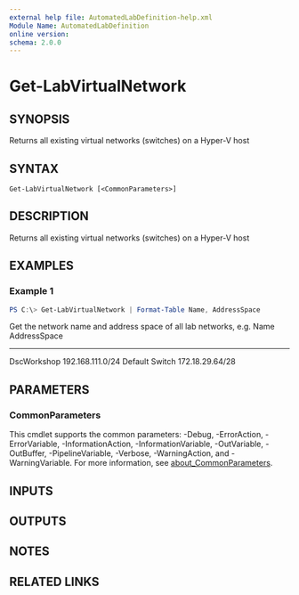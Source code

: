 ```yaml
---
external help file: AutomatedLabDefinition-help.xml
Module Name: AutomatedLabDefinition
online version:
schema: 2.0.0
---
```


# Get-LabVirtualNetwork

## SYNOPSIS
Returns all existing virtual networks (switches) on a Hyper-V host

## SYNTAX

```
Get-LabVirtualNetwork [<CommonParameters>]
```

## DESCRIPTION
Returns all existing virtual networks (switches) on a Hyper-V host

## EXAMPLES

### Example 1
```powershell
PS C:\> Get-LabVirtualNetwork | Format-Table Name, AddressSpace
```

Get the network name and address space of all lab networks, e.g.
Name           AddressSpace
----           ------------
DscWorkshop    192.168.111.0/24
Default Switch 172.18.29.64/28

## PARAMETERS

### CommonParameters
This cmdlet supports the common parameters: -Debug, -ErrorAction, -ErrorVariable, -InformationAction, -InformationVariable, -OutVariable, -OutBuffer, -PipelineVariable, -Verbose, -WarningAction, and -WarningVariable. For more information, see [about_CommonParameters](http://go.microsoft.com/fwlink/?LinkID=113216).

## INPUTS

## OUTPUTS

## NOTES

## RELATED LINKS

